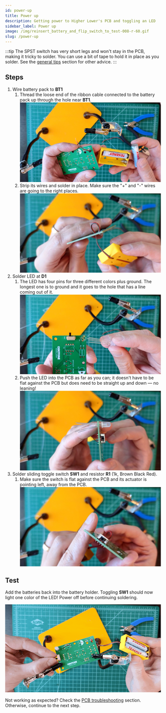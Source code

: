 ```yaml
---
id: power-up
title: Power up
description: Getting power to Higher Lower's PCB and toggling an LED
sidebar_label: Power up
image: /img/reinsert_battery_and_flip_switch_to_test-008-r-60.gif
slug: /power-up
---
```


:::tip
The SPST switch has very short legs and won't stay in the PCB, making it tricky to solder. You can use a bit of tape to hold it in place as you solder. See the [general tips](general-tips) section for other advice.
:::

## Steps

1. Wire battery pack to **BT1**
   1. Thread the loose end of the ribbon cable connected to the battery pack up through the hole near **BT1**.
      [![strip wire and thread through bt1 relief hole](/img/strip_wire_and_thread_through_bt1_relief_hole-022.jpg)](/img/strip_wire_and_thread_through_bt1_relief_hole-022.jpg)
   2. Strip its wires and solder in place. Make sure the "+" and "-" wires are going to the right places.
      [![bt1 soldered](/img/bt1_soldered-012.jpg)](/img/bt1_soldered-012.jpg)
2. Solder LED at **D1**
   1. The LED has four pins for three different colors plus ground. The longest one is to ground and it goes to the hole that has a line coming out of it.
      [![rgb led](/img/rgb_legs-012.jpg)](/img/rgb_legs-012.jpg)
   2. Push the LED into the PCB as far as you can; it doesn't have to be flat against the PCB but does need to be straight up and down &mdash; no leaning!
      [![rgb led pushed into pcb](/img/rgb_led_pushed_into_pcb-1-018.jpg)](/img/rgb_led_pushed_into_pcb-1-018.jpg)
3. Solder sliding toggle switch **SW1** and resistor **R1** (1k, Brown Black Red).
   1. Make sure the switch is flat against the PCB and its actuator is pointing left, away from the PCB.
      [![spst flat against pcb](/img/spst_flat_against_pcb-003.jpg)](/img/spst_flat_against_pcb-003.jpg)

## Test

Add the batteries back into the battery holder. Toggling **SW1** should now light one color of the LED! Power off before continuing soldering.

[![reinsert battery and flip switch to test](/img/reinsert_battery_and_flip_switch_to_test-008-r-60.gif)](/img/reinsert_battery_and_flip_switch_to_test-008-r-60.gif)

Not working as expected? Check the [PCB troubleshooting](pcb-troubleshooting.md) section. Otherwise, continue to the next step.
